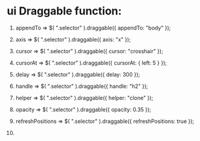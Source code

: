 # ui Draggable function:

1. appendTo => $( ".selector" ).draggable({
appendTo: "body"
});

2. axis =>  $( ".selector" ).draggable({
axis: "x"
});

3. cursor => $( ".selector" ).draggable({
cursor: "crosshair"
});

4. cursorAt => $( ".selector" ).draggable({
cursorAt: { left: 5 }
});

5. delay => $( ".selector" ).draggable({
delay: 300
});

6. handle =>  $( ".selector" ).draggable({
handle: "h2"
});

7. helper => $( ".selector" ).draggable({
helper: "clone"
});

8. opacity => $( ".selector" ).draggable({
opacity: 0.35
});

9. refreshPositions => $( ".selector" ).draggable({
refreshPositions: true
});

10. 
